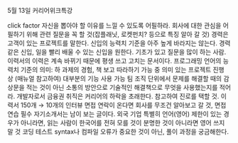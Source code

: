 5월 13일 커리어위크특강

click factor 자신을 뽑아야 할 이유를 느낄 수 있도록 어필하라. 회사에 대한 관심을 어필하기 위해 관련 질문을 꼭 할 것(잡플래닛, 로켓펀치? 등으로 특징 알아 갈 것) 경력은 고객이 있는 프로젝트를 말한다.
신입의 능력치 기준을 아주 높게 바라지는 않는다. 경력 같은 신입, 일을 빨리 배울 수 있는 신입을 원한다. 기초가 있고 질문을 많이 하는 사람.
이력서의 이력은 계속 바뀌기 때문에 평생 쓰고 고치는 문서이다.
프로그래밍 언어의 능력치 기준의 의미:
하 과제의 경험, 책 보고 따라하기 가능
중 의미 있는 프로젝트 진행
상 (매뉴얼 참고하여) 대부분의 기능 사용 가능
팀 조직 단위에서 문제를 해결할 때의 감상문을 적는 것이 아닌 소통의 방안으로 기술적인 해결책으로 무엇을 사용했는지를 적어라.
개발자로서 금융권 취직은 커리어의 하락을 초래한다. 참고하여 진로를 택할 것.
이력서 150개 → 10개의 인터뷰
면접 연락이 온다면 회사를 무조건 알아보고 갈 것, 면접 연습 필수
자기소개서는 남이 보는 글이다.
외국 기업 특별히 언어(영어) 제한이 있는 경우가 아니라면, 읽는 사람이 한국어를 전혀 모를 것이 분명한 것이 아니라면 영어 쓰지 말 것
코딩 테스트 syntax나 컴파일 오류가 중요한 것이 아닌, 풀이 과정을 궁금해한다.
